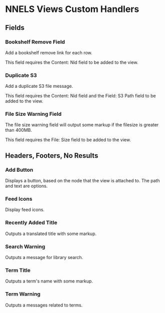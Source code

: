 # NNELS Views Custom Handlers

## Fields

### Bookshelf Remove Field

Add a bookshelf remove link for each row.

This field requires the Content: Nid field to be added to the view.

### Duplicate S3

Add a duplicate S3 file message.

This field requires the Content: Nid field and the Field: S3 Path field to be added to the view.

### File Size Warning Field

The file size warning field will output some markup if the filesize is greater than 400MB.

This field requires the File: Size field to be added to the view.

## Headers, Footers, No Results

### Add Button

Displays a button, based on the node that the view is attached to. The path and text are options.

### Feed Icons

Display feed icons.

### Recently Added Title

Outputs a translated title with some markup.

### Search Warning

Outputs a message for library search.

### Term Title

Outputs a term's name with some markup.

### Term Warning

Outputs a messages related to terms.
